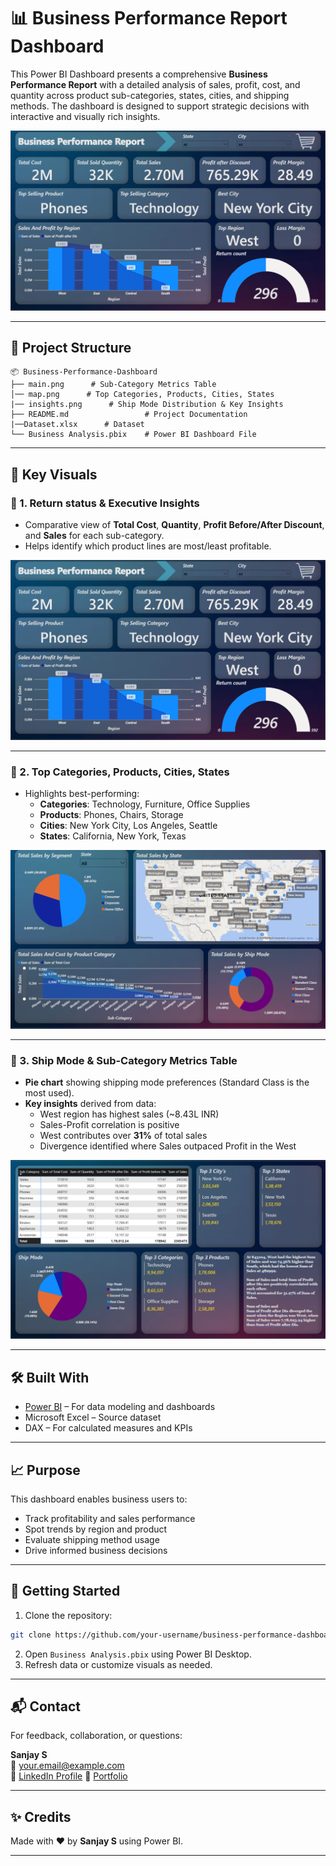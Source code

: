 
# 📊 Business Performance Report Dashboard

This Power BI Dashboard presents a comprehensive **Business Performance Report** with a detailed analysis of sales, profit, cost, and quantity across product sub-categories, states, cities, and shipping methods. The dashboard is designed to support strategic decisions with interactive and visually rich insights.

![Dashboard Overview](./main.png)

---

## 📁 Project Structure

```
📦 Business-Performance-Dashboard
├── main.png      # Sub-Category Metrics Table
│── map.png      # Top Categories, Products, Cities, States
|── insights.png      # Ship Mode Distribution & Key Insights
├── README.md                 # Project Documentation
|──Dataset.xlsx      # Dataset
└── Business Analysis.pbix    # Power BI Dashboard File
```

---

## 📌 Key Visuals

### 🔹 1. Return status & Executive Insights
- Comparative view of **Total Cost**, **Quantity**, **Profit Before/After Discount**, and **Sales** for each sub-category.
- Helps identify which product lines are most/least profitable.

![Sub-Category Table](./main.png)

---

### 🔹 2. Top Categories, Products, Cities, States
- Highlights best-performing:
  - **Categories**: Technology, Furniture, Office Supplies
  - **Products**: Phones, Chairs, Storage
  - **Cities**: New York City, Los Angeles, Seattle
  - **States**: California, New York, Texas

![Top Metrics](./map.png)

---

### 🔹 3. Ship Mode & Sub-Category Metrics Table
- **Pie chart** showing shipping mode preferences (Standard Class is the most used).
- **Key insights** derived from data:
  - West region has highest sales (~8.43L INR)
  - Sales-Profit correlation is positive
  - West contributes over **31%** of total sales
  - Divergence identified where Sales outpaced Profit in the West

![Ship Mode & Insights](./insights.png)

---

## 🛠️ Built With
- [Power BI](https://powerbi.microsoft.com/) – For data modeling and dashboards
- Microsoft Excel – Source dataset
- DAX – For calculated measures and KPIs

---

## 📈 Purpose
This dashboard enables business users to:
- Track profitability and sales performance
- Spot trends by region and product
- Evaluate shipping method usage
- Drive informed business decisions

---

## 🚀 Getting Started

1. Clone the repository:
```bash
git clone https://github.com/your-username/business-performance-dashboard.git
```
2. Open `Business Analysis.pbix` using Power BI Desktop.
3. Refresh data or customize visuals as needed.

---

## 📬 Contact
For feedback, collaboration, or questions:

**Sanjay S**  
📧 your.email@example.com  
👤 [LinkedIn Profile](https://www.linkedin.com/in/sanjays-953925)
👤 [Portfolio]()

---

## ✨ Credits
Made with ❤️ by **Sanjay S** using Power BI.

---
